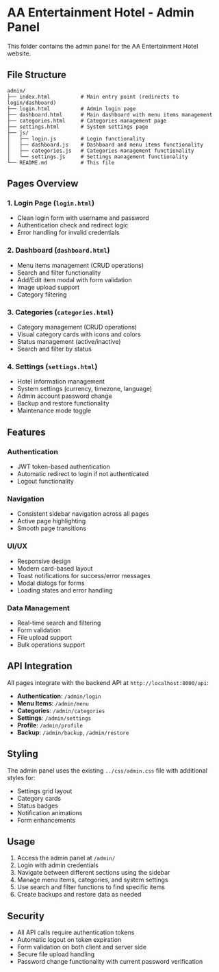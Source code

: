 # AA Entertainment Hotel - Admin Panel

This folder contains the admin panel for the AA Entertainment Hotel website.

## File Structure

```
admin/
├── index.html          # Main entry point (redirects to login/dashboard)
├── login.html          # Admin login page
├── dashboard.html      # Main dashboard with menu items management
├── categories.html     # Categories management page
├── settings.html       # System settings page
├── js/
│   ├── login.js        # Login functionality
│   ├── dashboard.js    # Dashboard and menu items functionality
│   ├── categories.js   # Categories management functionality
│   └── settings.js     # Settings management functionality
└── README.md           # This file
```

## Pages Overview

### 1. Login Page (`login.html`)
- Clean login form with username and password
- Authentication check and redirect logic
- Error handling for invalid credentials

### 2. Dashboard (`dashboard.html`)
- Menu items management (CRUD operations)
- Search and filter functionality
- Add/Edit item modal with form validation
- Image upload support
- Category filtering

### 3. Categories (`categories.html`)
- Category management (CRUD operations)
- Visual category cards with icons and colors
- Status management (active/inactive)
- Search and filter by status

### 4. Settings (`settings.html`)
- Hotel information management
- System settings (currency, timezone, language)
- Admin account password change
- Backup and restore functionality
- Maintenance mode toggle

## Features

### Authentication
- JWT token-based authentication
- Automatic redirect to login if not authenticated
- Logout functionality

### Navigation
- Consistent sidebar navigation across all pages
- Active page highlighting
- Smooth page transitions

### UI/UX
- Responsive design
- Modern card-based layout
- Toast notifications for success/error messages
- Modal dialogs for forms
- Loading states and error handling

### Data Management
- Real-time search and filtering
- Form validation
- File upload support
- Bulk operations support

## API Integration

All pages integrate with the backend API at `http://localhost:8000/api`:

- **Authentication**: `/admin/login`
- **Menu Items**: `/admin/menu`
- **Categories**: `/admin/categories`
- **Settings**: `/admin/settings`
- **Profile**: `/admin/profile`
- **Backup**: `/admin/backup`, `/admin/restore`

## Styling

The admin panel uses the existing `../css/admin.css` file with additional styles for:
- Settings grid layout
- Category cards
- Status badges
- Notification animations
- Form enhancements

## Usage

1. Access the admin panel at `/admin/`
2. Login with admin credentials
3. Navigate between different sections using the sidebar
4. Manage menu items, categories, and system settings
5. Use search and filter functions to find specific items
6. Create backups and restore data as needed

## Security

- All API calls require authentication tokens
- Automatic logout on token expiration
- Form validation on both client and server side
- Secure file upload handling
- Password change functionality with current password verification 